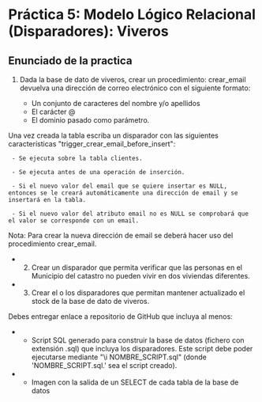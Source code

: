 # Práctica 5: Modelo Lógico Relacional (Disparadores): Viveros

## Enunciado de la practica

1. Dada la base de dato de viveros, crear un procedimiento: crear_email devuelva una dirección de correo electrónico con el siguiente formato:

    * Un conjunto de caracteres del nombre y/o apellidos
    * El carácter @
    * El dominio pasado como parámetro.

Una vez creada la tabla escriba un disparador con las siguientes características "trigger_crear_email_before_insert":
    
     - Se ejecuta sobre la tabla clientes.
        
     - Se ejecuta antes de una operación de inserción.
        
     - Si el nuevo valor del email que se quiere insertar es NULL, entonces se le creará automáticamente una dirección de email y se insertará en la tabla.
        
     - Si el nuevo valor del atributo email no es NULL se comprobará que el valor se corresponde con un email.

Nota: Para crear la nueva dirección de email se deberá hacer uso del procedimiento crear_email.

* 2. Crear un disparador que permita verificar que las personas en el Municipio del catastro no pueden vivir en dos viviendas diferentes.

* 3. Crear el o los disparadores que permitan mantener actualizado el stock de la base de dato de viveros.

Debes entregar enlace a repositorio de GitHub que incluya al menos:

* - Script SQL generado para construir la base de datos (fichero con extensión .sql) que incluya los disparadores. Este script debe poder ejecutarse mediante "\i NOMBRE_SCRIPT.sql" (donde 'NOMBRE_SCRIPT.sql.' sea el script creado).  

* - Imagen con la salida de un SELECT de cada tabla de la base de datos

